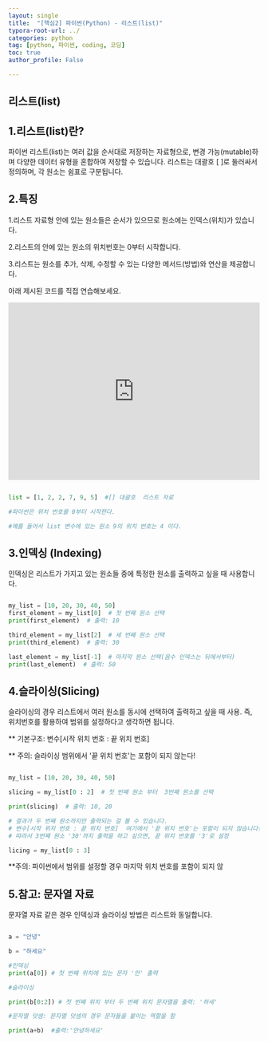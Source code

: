 ```yaml
---
layout: single
title:  "[핵심2] 파이썬(Python) - 리스트(list)"
typora-root-url: ../
categories: python
tag: [python, 파이썬, coding, 코딩]
toc: true
author_profile: False

---
```


## 리스트(list)

## 1.리스트(list)란?
파이썬 리스트(list)는 여러 값을 순서대로 저장하는 자료형으로, 변경 가능(mutable)하며 다양한 데이터 유형을 혼합하여 저장할 수 있습니다. 리스트는 대괄호 [ ]로 둘러싸서 정의하며, 각 원소는 쉼표로 구분됩니다.

## 2.특징

1.리스트 자료형 안에 있는 원소들은 순서가 있으므로 원소에는 인덱스(위치)가 있습니다.

2.리스트의 안에 있는 원소의 위치번호는 0부터 시작합니다.
    
3.리스트는 원소를 추가, 삭제, 수정할 수 있는 다양한 메서드(방법)와 연산을 제공합니다.

아래 제시된 코드를 직접 연습해보세요. 

<iframe src="https://trinket.io/embed/python/3d8d7ce66b" width="100%" height="356" frameborder="0" marginwidth="0" marginheight="0" allowfullscreen></iframe>

```python

list = [1, 2, 2, 7, 9, 5]  #[] 대괄호  리스트 자료 

#파이썬은 위치 번호를 0부터 시작한다.

#예를 들어서 list 변수에 있는 원소 9의 위치 번호는 4 이다. 

```


## 3.인덱싱 (Indexing)

인덱싱은 리스트가 가지고 있는 원소들 중에 특정한 원소를 출력하고 싶을 때 사용합니다. 

```python

my_list = [10, 20, 30, 40, 50]
first_element = my_list[0]  # 첫 번째 원소 선택
print(first_element)  # 출력: 10

third_element = my_list[2]  # 세 번째 원소 선택
print(third_element)  # 출력: 30

last_element = my_list[-1]  # 마지막 원소 선택(음수 인덱스는 뒤에서부터)
print(last_element)  # 출력: 50


```

## 4.슬라이싱(Slicing)

슬라이싱의 경우 리스트에서 여러 원소를 동시에 선택하여 출력하고 싶을 때 사용. 즉, 위치번호를 활용하여 범위를 설정하다고 생각하면 됩니다.

** 기본구조: 변수[시작 위치 번호 : 끝 위치 번호]

** 주의: 슬라이싱 범위에서 '끝 위치 번호'는 포함이 되지 않는다! 

```python

my_list = [10, 20, 30, 40, 50]

slicing = my_list[0 : 2]  # 첫 번째 원소 부터  3번째 원소를 선택

print(slicing)  # 출력: 10, 20

# 결과가 두 번째 원소까지만 출력되는 걸 볼 수 있습니다. 
# 변수[시작 위치 번호 : 끝 위치 번호]  여기에서 '끝 위치 번호'는 포함이 되지 않습니다!! 
# 따라서 3번째 원소 '30'까지 출력을 하고 싶으면, 끝 위치 번호를 '3'로 설정

licing = my_list[0 : 3] 
```

**주의: 파이썬에서 범위를 설정할 경우 마지막 위치 번호를 포함이 되지 않

## 5.참고: 문자열 자료

문자열 자료 같은 경우 인덱싱과 슬라이싱 방법은 리스트와 동일합니다. 

```python

a = "안녕"

b = "하세요"

#인덱싱
print(a[0]) # 첫 번째 위치에 있는 문자 '안' 출력

#슬라이싱

print(b[0:2]) # 첫 번째 위치 부터 두 번째 위치 문자열을 출력: '하세'

#문자열 덧셈: 문자열 덧셈의 경우 문자들을 붙이는 역할을 함

print(a+b)  #출력:'안녕하세요'

```